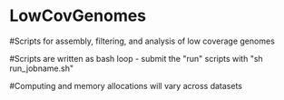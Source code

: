 # LowCovGenomes
#Scripts for assembly, filtering, and analysis of low coverage genomes

#Scripts are written as bash loop - submit the "run" scripts with "sh run_jobname.sh"

#Computing and memory allocations will vary across datasets
